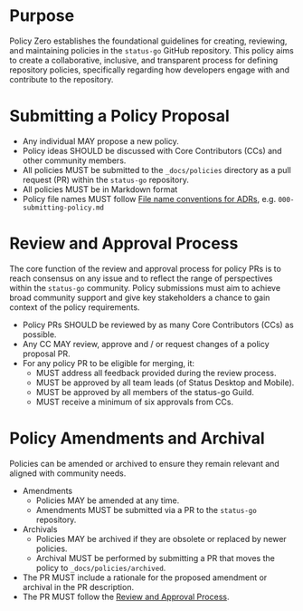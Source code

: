 # Purpose

Policy Zero establishes the foundational guidelines for creating, reviewing, and maintaining policies in the `status-go` GitHub repository. This policy aims to create a collaborative, inclusive, and transparent process for defining repository policies, specifically regarding how developers engage with and contribute to the repository.

# Submitting a Policy Proposal

- Any individual MAY propose a new policy.
- Policy ideas SHOULD be discussed with Core Contributors (CCs) and other community members.
- All policies MUST be submitted to the `_docs/policies` directory as a pull request (PR) within the `status-go` repository.
- All policies MUST be in Markdown format
- Policy file names MUST follow [File name conventions for ADRs](https://github.com/joelparkerhenderson/architecture-decision-record?tab=readme-ov-file#file-name-conventions-for-adrs), e.g. `000-submitting-policy.md`

# Review and Approval Process

The core function of the review and approval process for policy PRs is to reach consensus on any issue and to reflect the range of perspectives within the `status-go` community. Policy submissions must aim to achieve broad community support and give key stakeholders a chance to gain context of the policy requirements.

- Policy PRs SHOULD be reviewed by as many Core Contributors (CCs) as possible.
- Any CC MAY review, approve and / or request changes of a policy proposal PR.
- For any policy PR to be eligible for merging, it:
    - MUST address all feedback provided during the review process.
    - MUST be approved by all team leads (of Status Desktop and Mobile).
    - MUST be approved by all members of the status-go Guild.
    - MUST receive a minimum of six approvals from CCs.

# Policy Amendments and Archival

Policies can be amended or archived to ensure they remain relevant and aligned with community needs.

- Amendments
    - Policies MAY be amended at any time.
    - Amendments MUST be submitted via a PR to the `status-go` repository.
- Archivals
    - Policies MAY be archived if they are obsolete or replaced by newer policies.
    - Archival MUST be performed by submitting a PR that moves the policy to `_docs/policies/archived`.
- The PR MUST include a rationale for the proposed amendment or archival in the PR description.
- The PR MUST follow the [Review and Approval Process](#review-and-approval-process).
